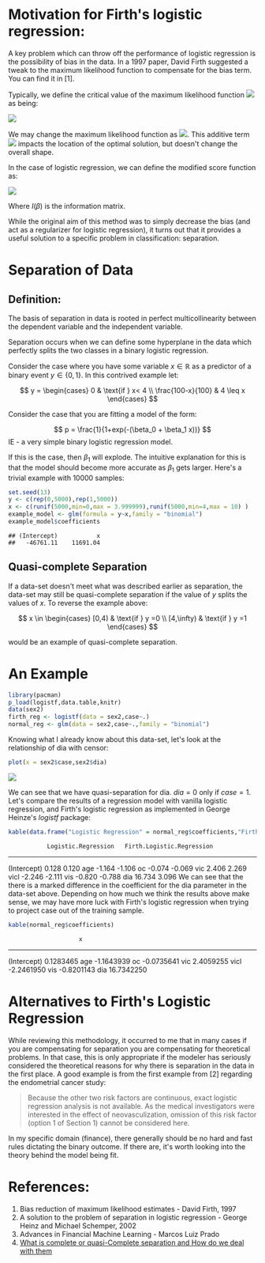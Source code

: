 # Motivation for Firth's logistic regression:

A key problem which can throw off the performance of logistic regression is the possibility of bias in the data.  In a 1997 paper, David Firth suggested a tweak to the maximum likelihood function to compensate for the bias term. You can find it in [1]. 

Typically, we define the critical value of the maximum likelihood function <img src="http://latex.codecogs.com/gif.latex? l" border="0"/> as being:

<img src="http://latex.codecogs.com/gif.latex? \nabla l  = U(\theta) = 0" border="0"/>

We may change the maximum likelihood function as <img src="http://latex.codecogs.com/gif.latex?U(\theta) = l'(\theta) = t - K(\theta)" border="0"/>. This additive term <img src="http://latex.codecogs.com/gif.latex? t" border="0"/> impacts the location of the optimal solution, but doesn't change the overall shape.

In the case of logistic regression, we can define the modified score function as:

<img src="https://latex.codecogs.com/gif.latex?U%28%5Cbeta_r%29%5E*%20%5Cequiv%20U%28%5Cbeta_r%29%20&plus;%20%5Cfrac%7B1%7D%7B2%7Dtrace%5CBig%5BI%28%5Cbeta%29%5E%7B-1%7D%20%5Cfrac%7B%5Cpartial%20I%28%5Cbeta%29%7D%7B%5Cpartial%5Cbeta_r%7D%20%5CBig%5D%20%3D%200%20%5C%3B%5C%3B%5C%3B%20r%20%5Cin%20%5B1%2C...%2Ck%29" border="0"/>

Where $I(\beta)$ is the information matrix.

While the original aim of this method was to simply decrease the bias (and act as a regularizer for logistic regression), it turns out that it provides a useful solution to a specific problem in classification: separation. 

# Separation of Data

## Definition:
The basis of separation in data is rooted in perfect multicollinearity between the dependent variable and the independent variable.

Separation occurs when we can define some hyperplane in the data which perfectly splits the two classes in a binary logistic regression. 

Consider the case where you have some variable $x \in \mathbb{R}$ as a predictor of a binary event $y \in \{0,1\}$. In this contrived example let:

$$ y =  \begin{cases} 
      0 & \text{if } x< 4 \\
      \frac{100-x}{100} & 4 \leq x 
   \end{cases}
 $$

Consider the case that you are fitting a model of the form:


$$ p = \frac{1}{1+exp(-(\beta_0 + \beta_1 x))} $$
IE - a very simple binary logistic regression model.

If this is the case, then $\beta_1$ will explode. The intuitive explanation for this is that the model should become more accurate as $\beta_1$ gets larger. Here's a trivial example with 10000 samples:


```r
set.seed(13)
y <- c(rep(0,5000),rep(1,5000))
x <- c(runif(5000,min=0,max = 3.999999),runif(5000,min=4,max = 10) )
example_model <- glm(formula = y~x,family = "binomial")
example_model$coefficients
```

```
## (Intercept)           x 
##   -46761.11    11691.04
```

## Quasi-complete Separation


If a data-set doesn't meet what was described earlier as separation, the data-set may still be quasi-complete separation if the value of $y$ splits the values of $x$. To reverse the example above:

$$ x \in  \begin{cases} 
      [0,4) & \text{if } y =0 \\
      [4,\infty) & \text{if } y =1   
   \end{cases}
 $$

would be an example of quasi-complete separation.


# An Example



```r
library(pacman)
p_load(logistf,data.table,knitr)
data(sex2)
firth_reg <- logistf(data = sex2,case~.)
normal_reg <- glm(data = sex2,case~.,family = "binomial")
```

Knowing what I already know about this data-set, let's look at the relationship of dia with censor:


```r
plot(x = sex2$case,sex2$dia)
```

![](2020-03-14-Firth_s_Logistic_Regression_files/figure-html/unnamed-chunk-3-1.png)<!-- -->

We can see that we have quasi-separation for dia. $dia =0$ only if $case = 1$. Let's compare the results of a regression model with vanilla logistic regression, and Firth's logistic regression as implemented in George Heinze's *logistf* package:


```r
kable(data.frame("Logistic Regression" = normal_reg$coefficients,"Firth Logistic Regression" = firth_reg$coefficients),digits = 3)
```

               Logistic.Regression   Firth.Logistic.Regression
------------  --------------------  --------------------------
(Intercept)                  0.128                       0.120
age                         -1.164                      -1.106
oc                          -0.074                      -0.069
vic                          2.406                       2.269
vicl                        -2.246                      -2.111
vis                         -0.820                      -0.788
dia                         16.734                       3.096
We can see that the there is a marked difference in the coefficient for the dia parameter in the data-set above. Depending on how much we think the results above make sense, we may have more luck with Firth's logistic regression when trying to project case out of the training sample.


```r
kable(normal_reg$coefficients)
```

                        x
------------  -----------
(Intercept)     0.1283465
age            -1.1643939
oc             -0.0735641
vic             2.4059255
vicl           -2.2461950
vis            -0.8201143
dia            16.7342250

# Alternatives to Firth's Logistic Regression

While reviewing this methodology, it occurred to me that in many cases if you are compensating for separation you are compensating for theoretical problems. In that case, this is only appropriate if the modeler has seriously considered the theoretical reasons for why there is separation in the data in the first place. A good example is from the first example from [2] regarding the endometrial cancer study:

> Because the other two risk factors are continuous, exact logistic regression analysis is not available. As the medical investigators were interested in the effect of neovasculization, omission of this risk factor (option 1 of Section 1) cannot be considered here. 

In my specific domain (finance), there generally should be no hard and fast rules dictating the binary outcome. If there are, it's worth looking into the theory behind the model being fit.

# References:
1. Bias reduction of maximum likelihood estimates - David Firth, 1997
2. A solution to the problem of separation in logistic regression - George Heinz and Michael Schemper, 2002
3. Advances in Financial Machine Learning - Marcos Luiz Prado
4. [What is complete or quasi-Complete separation and How do we deal with them ](https://stats.idre.ucla.edu/other/mult-pkg/faq/general/faqwhat-is-complete-or-quasi-complete-separation-in-logisticprobit-regression-and-how-do-we-deal-with-them/)





